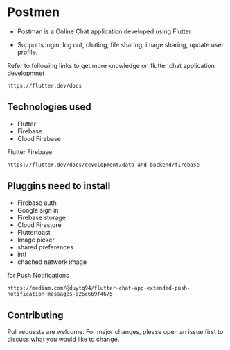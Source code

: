 # Postmen

* Postman is a Online Chat application developed using Flutter

* Supports login, log out, chating, file sharing, image sharing, update user profile. 

Refer to following links to get more knowledge on flutter chat application developmnet
```
https://flutter.dev/docs
```

## Technologies used
* Flutter
* Firebase
* Cloud Firebase 

Flutter Firebase 
```
https://flutter.dev/docs/development/data-and-backend/firebase
```

## Pluggins need to install
* Firebase auth
* Google sign in
* Firebase storage
* Cloud Firestore
* Fluttertoast
* Image picker
* shared preferences
* intl
* chached network image

for Push Notifications
```
https://medium.com/@duytq94/flutter-chat-app-extended-push-notification-messages-a26c669f4675
```


## Contributing
Pull requests are welcome. For major changes, please open an issue first to discuss what you would like to change.


